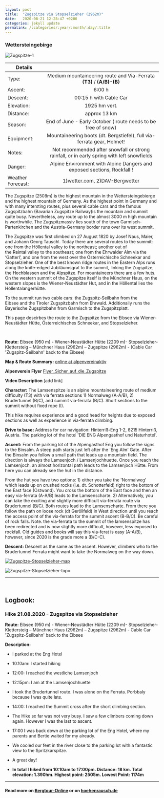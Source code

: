 ```yaml
---
layout: post
title:  "Zugspitze via Stopselzieher (2962m)"
date:   2020-08-21 12:28:47 +0200
categories: jekyll update
permalink: /:categories/:year/:month/:day/:title
---
```

### Wettersteingebirge
![Zugspitze-1](/hikingblog.github.io/assets/img/hiking/Zugspitze-1.jpg)



| Details       |               |
| ------------- |:-------------:|
| Type:         | Medium mountaineering route and Via-Ferrata  **(T3)** / **(A/B)-(B)** |
| Ascent:       | 6:00 h        |
| Descent:      | 00:15 h with Cable Car    |
| Elevation:    | 1925 hm vert.  |
| Distance:     | approx 13 km       |
| Season:       |  End of June - Early October ( route needs to be free of snow)|
| Equipment:    |  Mountaineering boots (dt. Bergstiefel), full via-ferrata gear, Helmet! |
| Notes:        | Not recommended after snowfall or strong rainfall, or in early spring with left snowfields|
| Danger:       | Alpine Environment with Alpine Dangers and exposed sections, Rockfall !  |
| Weather Forecast:   | 1)[wetter.com](https://www.wetter.com/deutschland/garmisch-partenkirchen/DE0003244.html), 2)[DAV-Bergwetter](https://www.alpenverein.de/DAV-Services/Bergwetter/Allgaeu-Karwendel-Ammergau-Zugspitze-Arlberg/Zugspitze/)|



The Zugspitze (2508m) is the highest mountain in the Wettersteingebierge and the highest mountain of Germany. As the highest point in Germany and with many intersting routes, plus several cable cars and the famous Zugspitzbahn (Bavarian Zugspitze Railway)is the mountain and summit quite busy. Nevertheless, any route up to the almost 3000 m high mountain is worthwhile. The Zugspitzmassiv lies south of the town Garmisch-Partenkirchen and the Austria-Germany border runs over its west summit.

The Zugspitze was first climbed on 27 August 1820 by Josef Naus, Maier, and Johann Georg Tauschl. Today there are  several routes to the summit: one from the Höllental valley to the northeast; another out of the Reintal valley to the southeast; one from the Ehrwalder Alm via the ‘Gatterl’, and one from the west over the Österreichische Schneekar and Stopselzieher. One of the best known ridge routes in the Eastern Alps runs along the knife-edged Jubiläumsgrat to the summit, linking the Zugspitze, the Hochblassen and the Alpspitze. For mountaineers there are a few huts. On the western summit of the Zugspitze itself is the Münchner Haus, on the western slopes is the Wiener-Neustädter Hut, and in the Höllental lies the Höllentalangerhütte.

To the summit run two cable cars: the Zugspitz-Seilbahn from the Eibsee and the Tiroler Zugspitzbahn from Ehrwald. Additionally runs the Bayerische Zugspitzbahn from Garmisch to the Zugspitzplatt.

This page descirbes the route to the Zugspitze from the Eibsee via Wiener-Neustädter Hütte, Österreichisches Schneekar, and
Stopselzieher.


<br>

**Route:**
Eibsee (950 m) - Wiener-Neustädter Hütte (2209 m)- Stopselzieher-Klettersteig –  Münchner Haus (2962m) – Zugspitze (2962m) - (Cable Car 'Zugspitz-Seilbahn' back to the Eibsee)

**Map & Route Summary:**   [online at alpenvereinaktiv](https://www.alpenvereinaktiv.com/de/tour/zugspitze-via-stopselzieher-am-2020-08-21/184517083/?share=%7Ezoipijpr%244ossyxxi)

**Alpenverein Flyer** [Flyer_Sicher_auf_die_Zugspitze](/hikingblog.github.io/assets/img/hiking/Flyer_Sicher_auf_die_Zugspitze.pdf)

**Video Description** [add link]

**Character:** The Lamsenspitze is an alpine mountaineering route of  medium difficulty (T3) with via ferrata sections 1) Normalweg (A-A/B), 2) Brudertunnel (B/C), and summit via-ferrata (B/C). Short sections to the summit without fixed rope (I).

This hike requires experience and a good head for heights due to exposed sections as well as experience in via-ferrata climbing.

**Drive to base:**
Address for car navigation: Hinterriß-Eng 1-2, 6215 Hinterriß, Austria. The parking lot of the hotel 'DIE ENG Alpengasthof und Naturhotel'.


**Ascent:**
From the parking lot of the Alpengasthof Eng you follow the signs to the Binsalm. A steep path starts just left after the 'Eng Alm' Gate. After the Binsalm you follow a small path that leads up a mountain field. The direction is always the Lamsenjoch / Lamsenjochhuette. Once you reach the Lamsenjoch, an almost horizontal path leads to the Lamsenjoch Hütte. From here you can already see the hut in the distance.

From the hut you have two options: 1) either you take the 'Normalweg' which leads up on crushed rocks (i.e. dt. Schotterfeld) right to the bottom of the East face (Ostwand). You cross the bottom of the East face and then an easy via-ferrata (A-A/B) leads to the Lamsenscharte. 2) Alternatively, you can take the exciting and slightly more difficult via-ferrata route via Brudertunnel (B/C). Both routes lead to the Lamsenscharte. From there you follow the path on loose rock (dt Geröllfeld) in West direction until you reach the access point of the via-ferrata for the summit ascent (B-B/C). Be careful of rock falls. Note. the via-ferrata to the summit of the lamsenspitze has been redirected and is now slightly more difficult, however, less exposed to rockfall. Old guides and books will say this via-ferat is easy (A-A/B), however, since 2020 is the grade more a (B/C-C).



**Descent:**
Descent as the same as the ascent. However, climbers who to the Brudertunnel Ferrata might want to take the Normalweg on the way down.



[![Zugspitze-Stopselzieher-map](/hikingblog.github.io/assets/img/hiking/Zugspitze-Stopselzieher-map.jpg)](https://www.alpenvereinaktiv.com/de/tour/zugspitze-via-stopselzieher-am-2020-08-21/184517083/?share=%7Ezoipijpr%244ossyxxi)

![Zugspitze-Stopselzieher-topo](/hikingblog.github.io/assets/img/hiking/stopsel_topo.jpg)

-------

<br>

## Logbook:

### Hike 21.08.2020 - Zugspitze via Stopselzieher
**Route:**  Eibsee (950 m) - Wiener-Neustädter Hütte (2209 m)- Stopselzieher-Klettersteig –  Münchner Haus (2962m) – Zugspitze (2962m) - Cable Car 'Zugspitz-Seilbahn' back to the Eibsee

**Description:**
- I parked at the Eng Hotel
- 10.10am: I started hiking
- 12:00: I reached the westliche Lamsenjoch
- 12:15pm: I am at the Lamsenjochhuette
- I took the Brudertunnel route. I was alone on the Ferrata. Porbbaly because I was quite late.
- 14:00: I reached the Summit cross after the short climbing section.
- The Hike so far was not very busy. I saw a few climbers coming down again. However I was the last to ascent.
- 17:00 I was back down at the parking lot of the Eng Hotel, where my parents and Bertie waited for my already.
- We cooled our feet in the river close to the parking lot with a fantastic view to the Spritzkarspitze.
- A great day!

- **In total I hiked from 10:10am to 17:00pm. Distance: 18 km. Total elevation: 1.390hm. Highest point: 2505m. Lowest Point: 1174m**


---

#### Read more on [Bergtour-Online](https://www.bergtour-online.de/bergtouren/bergwanderungen/schwer/lamsenspitze/) or on [hoehenrausch.de](https://www.hoehenrausch.de/berge/lamsenspitze/)
